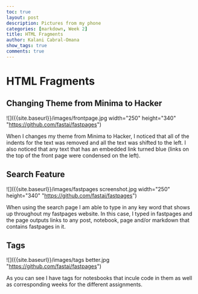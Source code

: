 ```yaml
---
toc: true
layout: post
description: Pictures from my phone
categories: [markdown, Week 2]
title: HTML Fragments
author: Kalani Cabral-Omana
show_tags: true
comments: true
---
```


# HTML Fragments

## Changing Theme from Minima to Hacker
![]({{site.baseurl}}/images/frontpage.jpg width="250" height="340" "https://github.com/fastai/fastpages")

When I changes my theme from Minima to Hacker, I noticed that 
all of the indents for the text was removed and all the text 
was shifted to the left. I also noticed that any text that has 
an embedded link turned blue (links on the top of the front 
page were condensed on the left).

## Search Feature
![]({{site.baseurl}}/images/fastpages screenshot.jpg width="250" height="340" "https://github.com/fastai/fastpages")

When using the search page I am able to type in any key word 
that shows up throughout my fastpages website. In this case, I 
typed in fastpages and the page outputs links to any post, 
notebook, page and/or markdown that contains fastpages in it.

## Tags
![]({{site.baseurl}}/images/tags better.jpg "https://github.com/fastai/fastpages")

As you can see I have tags for notesbooks that incule code in 
them as well as corresponding weeks for the different 
assignments.